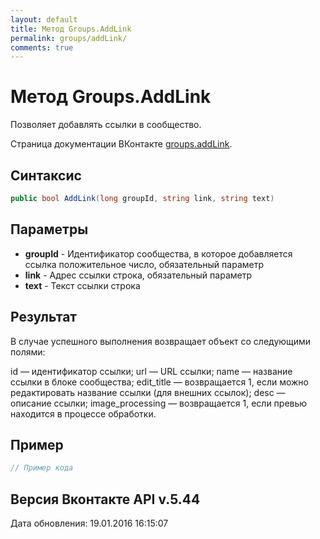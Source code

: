 ```yaml
---
layout: default
title: Метод Groups.AddLink
permalink: groups/addLink/
comments: true
---
```

# Метод Groups.AddLink
Позволяет добавлять ссылки в сообщество.

Страница документации ВКонтакте [groups.addLink](https://vk.com/dev/groups.addLink).

## Синтаксис
``` csharp
public bool AddLink(long groupId, string link, string text)
```

## Параметры
+ **groupId** - Идентификатор сообщества, в которое добавляется ссылка положительное число, обязательный параметр
+ **link** - Адрес ссылки строка, обязательный параметр
+ **text** - Текст ссылки строка

## Результат
В случае успешного выполнения возвращает объект со следующими полями: 


id — идентификатор ссылки; 
url — URL ссылки; 
name — название ссылки в блоке сообщества; 
edit_title — возвращается 1, если можно редактировать название ссылки (для внешних ссылок); 
desc — описание ссылки; 
image_processing — возвращается 1, если превью находится в процессе обработки.

## Пример
``` csharp
// Пример кода
```

## Версия Вконтакте API v.5.44
Дата обновления: 19.01.2016 16:15:07
